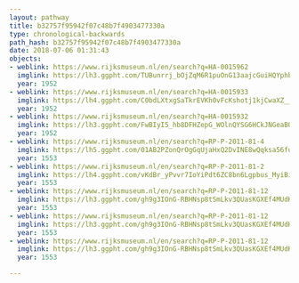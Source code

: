 ```yaml
---
layout: pathway
title: b32757f95942f07c48b7f4903477330a
type: chronological-backwards
path_hash: b32757f95942f07c48b7f4903477330a
date: 2018-07-06 01:31:43
objects:
- weblink: https://www.rijksmuseum.nl/en/search?q=HA-0015962
  imglink: https://lh3.ggpht.com/TUBunrrj_bOjZqM6R1puOnG13aajcGuiHQYphbO6AskayTvfQ0Z8o4av4Ha7F4tjIc2k5opW5knRf7BUHiazYEyvD48=s200
  year: 1952
- weblink: https://www.rijksmuseum.nl/en/search?q=HA-0015933
  imglink: https://lh4.ggpht.com/C0bdLXtxgSaTkrEVKh0vFcKshotj1kjCwaXZ__3nRzLgNccv0vmM_jpQ9RsXd-EM3SsdzkSgNb5DPzntkTqfLoesSIE=s200
  year: 1952
- weblink: https://www.rijksmuseum.nl/en/search?q=HA-0015932
  imglink: https://lh3.ggpht.com/FwBIyI5_hb8DFHZepG_WOlnQYSG6HCkJNGeaBQdsKG47EM3SDkRgXmwt5bPfJsLpRGqAgUrsZA25kh_RoHDpT0qVdbWz=s200
  year: 1952
- weblink: https://www.rijksmuseum.nl/en/search?q=RP-P-2011-81-4
  imglink: https://lh5.ggpht.com/01AB2PZonQrOgGqUjaHxQ2DvINE8wQqksa56fu8JPlrkiSoVcYqzEv0d_QJSMvOPsZaK0J4iKm7_QXaKzBb_vhPLeVbD=s200
  year: 1553
- weblink: https://www.rijksmuseum.nl/en/search?q=RP-P-2011-81-2
  imglink: https://lh4.ggpht.com/vKdBr_yPvvr7IoYiPdt6ZC8bn6Lgpbus_MyiBiquyhU7xS-M4wmHDqUVZ8LtdAYzBn1prjwsvQNUSx8UHiCkKAKSEWaK=s200
  year: 1553
- weblink: https://www.rijksmuseum.nl/en/search?q=RP-P-2011-81-12
  imglink: https://lh3.ggpht.com/gh9g3IOnG-RBHNsp8tSmLkv3QUasKGXEf4MUdKQGQXuz5pPL08ViAj0SGgEi5aQXbp2mkbjHhAPZvh9iRjxnYh6ebJg=s200
  year: 1553
- weblink: https://www.rijksmuseum.nl/en/search?q=RP-P-2011-81-12
  imglink: https://lh3.ggpht.com/gh9g3IOnG-RBHNsp8tSmLkv3QUasKGXEf4MUdKQGQXuz5pPL08ViAj0SGgEi5aQXbp2mkbjHhAPZvh9iRjxnYh6ebJg=s200
  year: 1553
- weblink: https://www.rijksmuseum.nl/en/search?q=RP-P-2011-81-12
  imglink: https://lh3.ggpht.com/gh9g3IOnG-RBHNsp8tSmLkv3QUasKGXEf4MUdKQGQXuz5pPL08ViAj0SGgEi5aQXbp2mkbjHhAPZvh9iRjxnYh6ebJg=s200
  year: 1553

---
```

